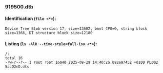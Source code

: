 ### 919500.dtb
#### Identification (`file <*>`):
```
Device Tree Blob version 17, size=13602, boot CPU=0, string block size=1366, DT structure block size=12180
```
#### Listing (`ls -AlR --time-style=full-iso <*>`):
```
/:
total 16
-rw-r--r-- 1 root root 16040 2025-09-29 14:40:26.092697452 +0100 PL002 5acD2nD.dts
```

